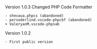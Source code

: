 
Version 1.0.3
Changed PHP Code Formatter

    - shevaua.phpcs (abandoned)
    - persoderlind.vscode-phpcbf (abandoned)
    + ValeryanM.vscode-phpsab

Version 1.0.2

    - First public version
